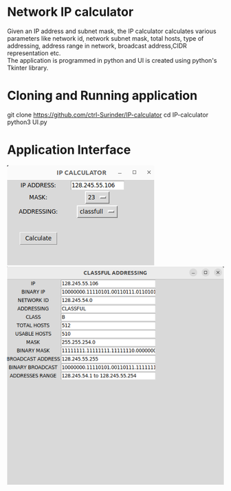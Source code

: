 # Network IP calculator
Given an IP address and subnet mask, the IP calculator calculates various parameters like
network id, network subnet mask, total hosts, type of addressing, address range in
network, broadcast address,CIDR representation etc.</br>
The application is programmed in python and UI is created using python's Tkinter library.

# Cloning and Running application
git clone https://github.com/ctrl-Surinder/IP-calculator
cd IP-calculator 
python3 UI.py

# Application Interface
![alt text](https://github.com/ctrl-Surinder/IP-calculator/blob/main/resources/IpCap1.png)
![alt text](https://github.com/ctrl-Surinder/IP-calculator/blob/main/resources/IPCap2.png)
